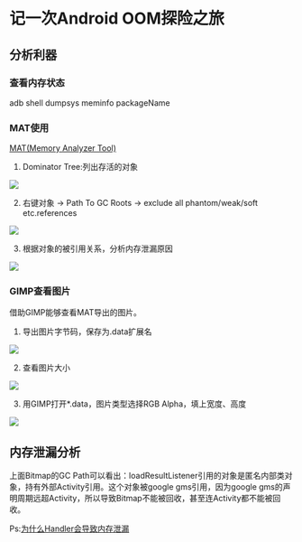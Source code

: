 ﻿# 记一次Android OOM探险之旅

## 分析利器

### 查看内存状态

adb shell dumpsys meminfo packageName

### MAT使用

[MAT(Memory Analyzer Tool)](http://www.eclipse.org/mat/downloads.php)

1. Dominator Tree:列出存活的对象

![](https://www.github.com/wslaimin/blog/master/pics/dominator_tree.png)

2. 右键对象 -> Path To GC Roots -> exclude all phantom/weak/soft etc.references

![](https://www.github.com/wslaimin/blog/master/pics/gc.png)

3. 根据对象的被引用关系，分析内存泄漏原因

![](https://www.github.com/wslaimin/blog/master/pics/gc_path.png)

### GIMP查看图片

借助GIMP能够查看MAT导出的图片。

1. 导出图片字节码，保存为.data扩展名

![](https://www.github.com/wslaimin/blog/msater/pics/export_data.png)

2. 查看图片大小

![](https://https://www.github.com/wslaimin/blog/msater/pics/pic_size.png)

3. 用GIMP打开*.data，图片类型选择RGB Alpha，填上宽度、高度

![](https://https://www.github.com/wslaimin/blog/msater/pics/gimp.png)

## 内存泄漏分析

上面Bitmap的GC Path可以看出：loadResultListener引用的对象是匿名内部类对象，持有外部Activity引用。这个对象被google gms引用，因为google gms的声明周期远超Activity，所以导致Bitmap不能被回收，甚至连Activity都不能被回收。

Ps:[为什么Handler会导致内存泄漏](https://www.androiddesignpatterns.com/2013/01/inner-class-handler-memory-leak.html)